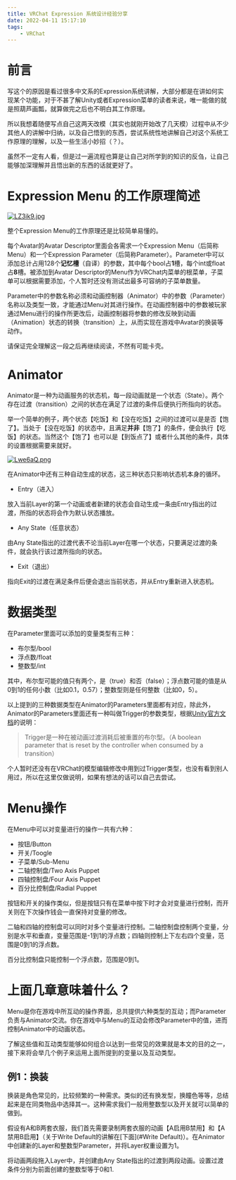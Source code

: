```yaml
---
title: VRChat Expression 系统设计经验分享
date: 2022-04-11 15:17:10
tags:
    - VRChat
---
```


# 前言

写这个的原因是看过很多中文系的Expression系统讲解，大部分都是在讲如何实现某个功能，对于不甚了解Unity或者Expression菜单的读者来说，唯一能做的就是照葫芦画瓢，就算做完之后也不明白其工作原理。

所以我想着随便写点自己这两天改模（其实也就刚开始改了几天模）过程中从不少其他人的讲解中归纳，以及自己悟到的东西，尝试系统性地讲解自己对这个系统工作原理的理解，以及一些生活小妙招（？）。

虽然不一定有人看，但是过一遍流程也算是让自己对所学到的知识的反刍，让自己能够加深理解并且悟出新的东西的话就更好了。

<!-- more -->
# Expression Menu 的工作原理简述

[![LZ3ik9.jpg](https://s1.ax1x.com/2022/04/11/LZ3ik9.jpg)](https://imgtu.com/i/LZ3ik9)

整个Expression Menu的工作原理还是比较简单易懂的。

每个Avatar的Avatar Descriptor里面会各需求一个Expression Menu（后简称Menu）和一个Expression Parameter（后简称Parameter）。Parameter中可以添加总计占用128个**记忆槽**（自译）的参数，其中每个bool占**1**槽，每个int或float占**8**槽。被添加到Avatar Descriptor的Menu作为VRChat内菜单的根菜单，子菜单可以根据需要添加，个人暂时还没有测试出最多可容纳的子菜单数量。

Parameter中的参数名称必须和动画控制器（Animator）中的参数（Parameter）名称以及类型一致，才能通过Menu对其进行操作。在动画控制器中的参数被玩家通过Menu进行的操作所更改后，动画控制器将参数的修改反映到动画（Animation）状态的转换（transition）上，从而实现在游戏中Avatar的换装等动作。

请保证完全理解这一段之后再继续阅读，不然有可能卡壳。

# Animator

Animator是一种为动画服务的状态机，每一段动画就是一个状态（State）。两个存在过渡（transition）之间的状态在满足了过渡的条件后便执行所指向的状态。

举一个简单的例子，两个状态【吃饭】和【没在吃饭】之间的过渡可以是是否【饱了】。当处于【没在吃饭】的状态中，且满足**并非**【饱了】的条件，便会执行【吃饭】的状态。当然这个【饱了】也可以是【到饭点了】或者什么其他的条件，具体的设置根据需要来就好。

[![Lwe6aQ.png](https://s1.ax1x.com/2022/04/18/Lwe6aQ.png)](https://imgtu.com/i/Lwe6aQ)

在Animator中还有三种自动生成的状态，这三种状态只影响状态机本身的循环。

* Entry（进入）

放入当前Layer的第一个动画或者新建的状态会自动生成一条由Entry指出的过渡，所指的状态将会作为默认状态播放。

* Any State（任意状态）

由Any State指出的过渡代表不论当前Layer在哪一个状态，只要满足过渡的条件，就会执行该过渡所指向的状态。

* Exit（退出）

指向Exit的过渡在满足条件后便会退出当前状态，并从Entry重新进入状态机。

# 数据类型

在Parameter里面可以添加的变量类型有三种：

* 布尔型/bool
* 浮点数/float
* 整数型/int

其中，布尔型可能的值只有两个，是（true）和否（false）；浮点数可能的值是从0到1的任何小数（比如0.1，0.57）；整数型则是任何整数（比如0，5）。

以上提到的三种数据类型在Animator的Parameters里面都有对应，除此外，Animator的Parameters里面还有一种叫做Trigger的参数类型，根据[Unity官方文档](https://docs.unity3d.com/Manual/AnimationParameters.html)的说明：

> Trigger是一种在被动画过渡消耗后被重置的布尔型。（A boolean parameter that is reset by the controller when consumed by a transition）

个人暂时还没有在VRChat的模型编辑修改中用到过Trigger类型，也没有看到别人用过，所以在这里仅做说明，如果有想法的话可以自己去尝试。

# Menu操作

在Menu中可以对变量进行的操作一共有六种：

* 按钮/Button
* 开关/Toogle
* 子菜单/Sub-Menu
* 二轴控制盘/Two Axis Puppet
* 四轴控制盘/Four Axis Puppet
* 百分比控制盘/Radial Puppet

按钮和开关的操作类似，但是按钮只有在菜单中按下时才会对变量进行控制，而开关则在下次操作钱会一直保持对变量的修改。

二轴和四轴的控制盘可以同时对多个变量进行控制。二轴控制盘控制两个变量，分别是水平和垂直，变量范围是-1到1的浮点数；四轴则控制上下左右四个变量，范围是0到1的浮点数。

百分比控制盘只能控制一个浮点数，范围是0到1。

# 上面几章意味着什么？

Menu是你在游戏中所互动的操作界面，总共提供六种类型的互动；而Parameter负责与Animator交流。你在游戏中与Menu的互动会修改Parameter中的值，进而控制Animator中的动画状态。

了解这些值和互动类型能够如何组合以达到一些常见的效果就是本文的目的之一，接下来将会举几个例子来运用上面所提到的变量以及互动类型。

## 例1：换装

换装是角色常见的，比较频繁的一种需求。类似的还有换发型，换瞳色等等，总结起来是在同类物品中选择其一。这种需求我们一般用整数型以及开关就可以简单的做到。

假设有A和B两套衣服，我们首先需要录制两套衣服的动画【A启用B禁用】和【A禁用B启用】（关于Write Default的讲解在[下面](#Write Default)）。在Animator中创建新的Layer和整数型Parameter，并将Layer权重设置为1。

将动画两段拖入Layer中，并创建由Any State指出的过渡到两段动画。设置过渡条件分别为前面创建的整数型等于0和1.